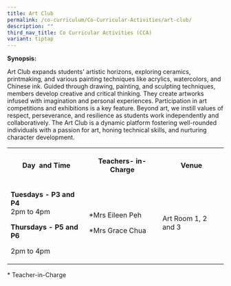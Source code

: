```yaml
---
title: Art Club
permalink: /co-curriculum/Co-Curricular-Activities/art-club/
description: ""
third_nav_title: Co Curricular Activities (CCA)
variant: tiptap
---
```

<p><strong>Synopsis:</strong></p><p>Art Club expands students' artistic horizons, exploring ceramics, printmaking, and various painting techniques like acrylics, watercolors, and Chinese ink. Guided through drawing, painting, and sculpting techniques, members develop creative and critical thinking. They create artworks infused with imagination and personal experiences. Participation in art competitions and exhibitions is a key feature. Beyond art, we instill values of respect, perseverance, and resilience as students work independently and collaboratively. The Art Club is a dynamic platform fostering well-rounded individuals with a passion for art, honing technical skills, and nurturing character development.</p><table><tbody><tr><th rowspan="1" colspan="1"><p>Day&nbsp; and Time</p></th><th rowspan="1" colspan="1"><p>Teachers- in-Charge</p></th><th rowspan="1" colspan="1"><p>Venue</p></th></tr><tr><td rowspan="1" colspan="1"><p><strong>Tuesdays - P3 and P4</strong><br>2pm to 4pm</p><p><strong>Thursdays - P5 and P6</strong></p><p>2pm to 4pm</p></td><td rowspan="1" colspan="1"><p>*Mrs Eileen Peh</p><p>*Mrs Grace Chua&nbsp;</p></td><td rowspan="1" colspan="1"><p>Art Room 1, 2 and 3</p></td></tr></tbody></table><p>* Teacher-in-Charge</p><p><br><br></p>